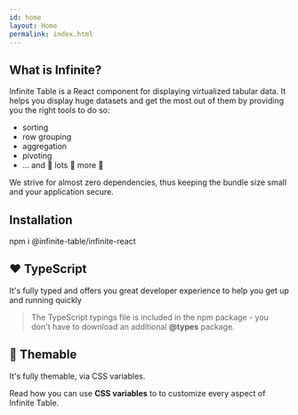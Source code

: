```yaml
---
id: home
layout: Home
permalink: index.html
---
```


<HomepageHero />

## What is Infinite?

Infinite Table is a React component for displaying virtualized tabular data. It helps you display huge datasets and get the most out of them by providing you the right tools to do so: 

* sorting
* row grouping
* aggregation
* pivoting
* ... and 🚀 lots 🎊 more 🎉


We strive for almost zero dependencies, thus keeping the bundle size small and your application secure.

## Installation

<TerminalBlock>
npm i @infinite-table/infinite-react
</TerminalBlock>

## ❤️ TypeScript

It's fully typed and offers you great developer experience to help you get up and running quickly

> The TypeScript typings file is included in the npm package - you don't have to download an additional **@types** package.

## 🎨 Themable

It's fully themable, via CSS variables.


<LearnMore path="/docs/latest/learn/theming#css-variables">

Read how you can use **CSS variables** to to customize every aspect of Infinite Table.

</LearnMore>
